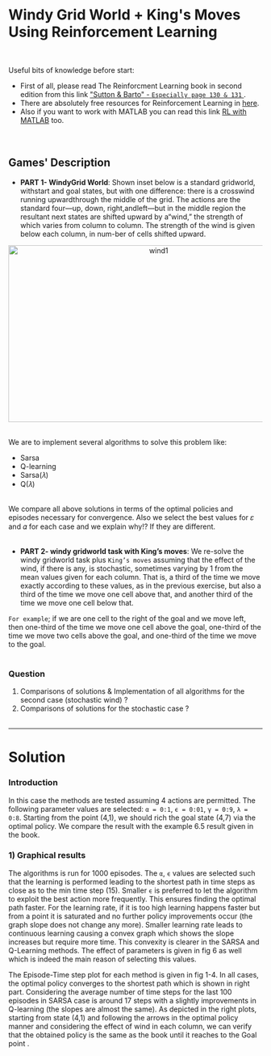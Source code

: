 # Windy Grid World + King's Moves Using Reinforcement Learning
<br />


Useful bits of knowledge before start:
+ First of all, please read The Reinforcment Learning book in second edition from this link ["Sutton & Barto" - ``Especially page 130 & 131`` ](https://www.dbooks.org/reinforcement-learning-0262039249/). 
+ There are absolutely free resources for Reinforcement Learning in [here](https://medium.com/datadriveninvestor/absolutely-free-resources-for-reinforcement-learning-d16a5230cb0f).
+ Also if you want to work with MATLAB you can read this link [RL with MATLAB](https://github.com/MinaR-90/Self-Driving-Cab-Using-Reinforcement-Learning/issues/1) too. 
<br /><br /><br />


##  Games' Description


+ **PART 1- WindyGrid World**: Shown inset below is a standard gridworld, withstart and goal states, but with one difference: there is a crosswind running upwardthrough the middle of the grid. The actions are the standard four—up, down, right,andleft—but in the middle region the resultant next states are shifted upward by a“wind,” the strength of which varies from column to column. The strength of the wind is given below each column, in num-ber of cells shifted upward.


<p align="center">
<img width="580" height="350" alt="wind1" src="https://user-images.githubusercontent.com/71558720/103968491-f6280f80-5131-11eb-8589-fced916613db.PNG"><br /><br />
<p align="center">

We are to implement several algorithms to solve this problem like:
- Sarsa
- Q-learning
- Sarsa(𝜆)
- Q(𝜆)
<br /><br />


We compare all above solutions in terms of the optimal policies and episodes necessary for convergence. Also we select the best values for 𝜀 and 𝛼 for each case and we explain why!? If they are different. <br /><br />



+ **PART 2- windy gridworld task with King’s moves**: We re-solve the windy gridworld task plus ``King’s moves`` assuming that the effect of the wind, if there is
any, is stochastic, sometimes varying by 1 from the mean values given for each column. That is, a third
of the time we move exactly according to these values, as in the previous exercise, but also a third of
the time we move one cell above that, and another third of the time we move one cell below that.

``For example``; if we are one cell to the right of the goal and we move left, then one-third of the time we
move one cell above the goal, one-third of the time we move two cells above the goal, and one-third of
the time we move to the goal. <br /><br />


### Question
1) Comparisons of solutions & Implementation of all algorithms for the second case (stochastic wind) ?
2) Comparisons of solutions for the stochastic case ? <br /><br />



********************************************************

# Solution


### Introduction

In this case the methods are tested assuming 4 actions are permitted. The following parameter values are
selected: ``α = 0:1``, ``ϵ = 0:01``, ``γ = 0:9``, ``λ = 0:8``. Starting from the point (4,1), we should rich the goal state (4,7)
via the optimal policy. We compare the result with the example 6.5 result given in the book.<br />

### 1) Graphical results


The algorithms is run for 1000 episodes. The ``α``, ``ϵ`` values are selected such that the learning is performed
leading to the shortest path in time steps as close as to the min time step (15). Smaller ``ϵ`` is preferred to let
the algorithm to exploit the best action more frequently. This ensures finding the optimal path faster. For the
learning rate, if it is too high learning happens faster but from a point it is saturated and no further policy
improvements occur (the graph slope does not change any more). Smaller learning rate leads to continuous
learning causing a convex graph which shows the slope increases but require more time. This convexity is
clearer in the SARSA and Q-Learning methods. The effect of parameters is given in fig 6 as well which is
indeed the main reason of selecting this values.


The Episode-Time step plot for each method is given in fig 1-4. In all cases, the optimal policy converges to
the shortest path which is shown in right part. Considering the average number of time steps for the last 100
episodes in SARSA case is around 17 steps with a slightly improvements in Q-learning (the slopes are almost
the same). As depicted in the right plots, starting from state (4,1) and following the arrows in the optimal
policy manner and considering the effect of wind in each column, we can verify that the obtained policy is the
same as the book until it reaches to the Goal point .
















